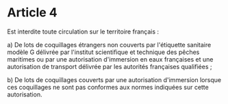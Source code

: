 # Article 4

Est interdite toute circulation sur le territoire français :

a) De lots de coquillages étrangers non couverts par l'étiquette sanitaire modèle G délivrée par l'institut scientifique et technique des pêches maritimes ou par une autorisation d'immersion en eaux françaises et une autorisation de transport délivrée par les autorités françaises qualifiées ;

b) De lots de coquillages couverts par une autorisation d'immersion lorsque ces coquillages ne sont pas conformes aux normes indiquées sur cette autorisation.
